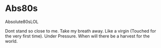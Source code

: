 # Abs80s
Absolute80sLOL

Dont stand so close to me.
Take my breath away.
Like a virgin (Touched for the very first time).
Under Pressure.
When will there be a harvest for the world.
